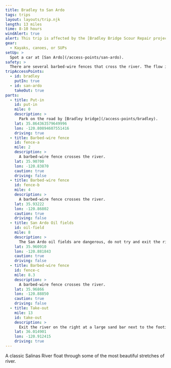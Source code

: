 ```yaml
---
title: Bradley to San Ardo
tags: trips
layout: layouts/trip.njk
length: 13 miles
time: 8-10 hours
windAlert: true
alert: This trip is affected by the [Bradley Bridge Scour Repair project](/overview/bradley-bridge-repair/). Check the [new route to the river at Bradley](/access-points/bradley).
gear:
  - Kayaks, canoes, or SUPs
setUp: >
  Spot a car at [San Ardo](/access-points/san-ardo).
safety: >
  There are several barbed-wire fences that cross the river. The flow is never very high, so it is easy to spot these and make your way to the river's edge. There are several narrow sections that at higher flows have moderate strainers. Stay close to the main flow in these areas.
tripAccessPoints:
  - id: bradley
    putIn: true
  - id: san-ardo
    takeOut: true
parts:
  - title: Put-in
    id: put-in
    mile: 0
    description: >
      Park on the road by [Bradley bridge](/access-points/bradley).
    lat: 35.864363579649996
    lon: -120.80894607551416
    driving: true
  - title: Barbed-wire fence
    id: fence-a
    mile: 2
    description: >
      A barbed-wire fence crosses the river.
    lat: 35.90700
    lon: -120.83870
    caution: true
    driving: false
  - title: Barbed-wire fence
    id: fence-b
    mile: 4
    description: >
      A barbed-wire fence crosses the river.
    lat: 35.93222
    lon: -120.86802
    caution: true
    driving: false
  - title: San Ardo Oil fields
    id: oil-field
    mile: 8
    description: >
      The San Ardo oil fields are dangerous, do not try and exit the river here except in emergencies. The bridge over the river is not a good access point and is all on private land with no public easement.
    lat: 35.960910
    lon: -120.881843
    caution: true
    driving: false
  - title: Barbed-wire fence
    id: fence-c
    mile: 8.3
    description: >
      A barbed-wire fence crosses the river.
    lat: 35.96866
    lon: -120.88850
    caution: true
    driving: false
  - title: Take-out
    mile: 13
    id: take-out
    description: >
      Exit the river on the right at a large sand bar next to the footings of the old bridge before the current Sand Ardo bridge. Follow the dry wash to the right, away from the river. Turn left when you hit a fence, and follow the fence to an opening built into it.
    lat: 36.014901
    lon: -120.912415
    driving: true
---
```


A classic Salinas River float through some of the most beautiful stretches of river.
